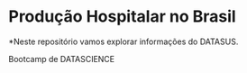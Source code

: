 # Produção Hospitalar no Brasil

*Neste repositório vamos explorar informações do DATASUS.

Bootcamp de DATASCIENCE
